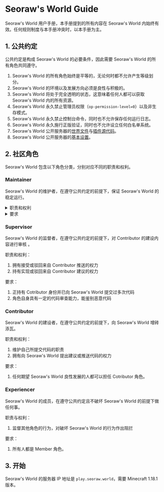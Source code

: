 # Seoraw's World Guide
Seoraw's World 用户手册，本手册提到的所有内容在 Seoraw's World 内始终有效。任何规则制度与本手册冲突时，以本手册为主。

## 1. 公共约定

公共约定是构成 Seoraw's World 的必要条件，因此需要 Seoraw's World 的所有角色共同遵守。

1. Seoraw's World 的所有角色始终是平等的，无论何时都不允许产生等级划分。
2. Seoraw's World 的环境以及发展方向必须是良性与积极的。
3. Seoraw's World 将处于完全透明的状态，这意味着任何人都可以获取 Seoraw's World 内的所有资源。
4. Seoraw's World 永久禁止管理员权限（`op-permission-level=0`）以及非生存模式。
5. Seoraw's World 永久禁止控制台命令，同时也不允许保存任何运行日志。
6. Seoraw's World 永久施行正版验证，同时也不允许设立任何白名单系统。
7. Seoraw's World 公开服务器的[世界文件](http://idc.seoraw.world:32403/backup)与[插件源代码](https://github.com/SeorawWorld)。
8. Seoraw's World 公开服务器的[基本设置](https://github.com/SeorawWorld/SeorawServer)。

## 2. 社区角色
Seoraw's World 包含以下角色分类，分别对应不同的职责和权利。

### Maintainer
Seoraw's World 的维护者，在遵守公共约定的前提下，保证 Seoraw's World 的稳定运行。

<details>
<summary>职责和权利</summary>
<pre>
1. 必要时向 Approver & Contributor 提供相关报错
2. 提供 Seoraw's World 物理运行环境
3. 确保 Seoraw's World 时刻使用最新的 Minecraft 版本
4. 确保 Seoraw's World 不被破坏，在 Seoraw's World 遭受不可逆的损伤时停止服务
5. 在必要时对服务器进行重启或临时关闭
6. 仓库的拥有者，因此也拥有任命与罢免 Supervisor 的权限，但无论何时都必须遵守相应的流程
</pre>
</details>

<details>
<summary>要求</summary>
<pre>
1. 目前由 Seoraw 本人担任，在必要时任何人都可以复制 Seoraw's World 并担任 Maintainer 角色。
</pre>
</details>

### Supervisor
Seoraw's World 的监督者，在遵守公共约定的前提下，对 Contributor 的建设内容进行审核 。

职责和权利：
1. 拥有接受或驳回来自 Contributor 推送的权力
2. 持有实现或驳回来自 Contributor 建议的权力 

要求：
1. 正持有 Cotributor 身份并已向 Seoraw's World 提交过多次代码
2. 角色自身具有一定的代码审查能力，能鉴别恶意代码

### Contributor
Seoraw's World 的建设者，在遵守公共约定的前提下，向 Seoraw's World 增砖添瓦。

职责和权利：
1. 维护自己所提交代码的职责
2. 拥有向 Seoraw's World 提出建议或推送代码的权力

要求：
1. 任何期望 Seoraw's World 良性发展的人都可以担任 Cotributor 角色。

### Experiencer
Seoraw's World 的成员，在遵守公共约定且不破坏 Seoraw's World 的前提下做任何事。

职责与权利：
1. 监督其他角色的行为，对破坏 Seoraw's World 的行为作出阻拦

要求：
1. 所有人都是 Member 角色。

## 3. 开始

Seoraw's World 的服务器 IP 地址是 `play.seoraw.world`，需要 Minecraft 1.18.1 版本。
